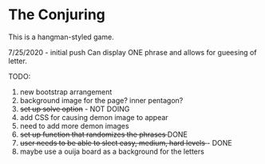 # The Conjuring

This is a hangman-styled game.

7/25/2020 - initial push
    Can display ONE phrase and allows for gueesing of letter.


TODO: 
1) new bootstrap arrangement
1) background image for the page? inner pentagon?
1) <del>set up solve option</del> - NOT DOING
1) add CSS for causing demon image to appear
1) need to add more demon images
1) <del>set up function that randomizes the phrases </del> DONE
1) <del> user needs to be able to slect easy, medium, hard levels </del> - DONE
1) maybe use a ouija board as a background for the letters